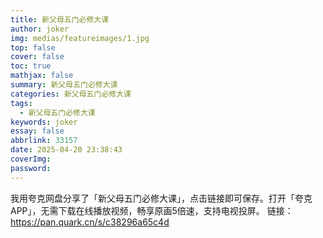 ```yaml
---
title: 新父母五门必修大课
author: joker
img: medias/featureimages/1.jpg
top: false
cover: false
toc: true
mathjax: false
summary: 新父母五门必修大课
categories: 新父母五门必修大课
tags:
  - 新父母五门必修大课
keywords: joker
essay: false
abbrlink: 33157
date: 2025-04-20 23:38:43
coverImg:
password:
---
```


我用夸克网盘分享了「新父母五门必修大课」，点击链接即可保存。打开「夸克APP」，无需下载在线播放视频，畅享原画5倍速，支持电视投屏。
链接：https://pan.quark.cn/s/c38296a65c4d
